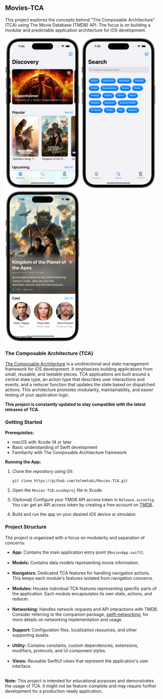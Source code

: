 ## Movies-TCA

This project explores the concepts behind "The Composable Architecture" (TCA) using The Movie Database (TMDB) API. The focus is on building a modular and predictable application architecture for iOS development.

<p>
  <img height="500" src="Movies-TCA/Support/Resources/Preview Content/Preview Assets.xcassets/screenshot_1.imageset/screenshot_1.png">
  <img height="500" src="Movies-TCA/Support/Resources/Preview Content/Preview Assets.xcassets/screenshot_2.imageset/screenshot_2.png">
  <img height="500" src="Movies-TCA/Support/Resources/Preview Content/Preview Assets.xcassets/screenshot_3.imageset/screenshot_3.png">
</p>

### The Composable Architecture (TCA)

[The Composable Architecture](https://github.com/pointfreeco/swift-composable-architecture) is a unidirectional and state management framework for iOS development. It emphasizes building applications from small, reusable, and testable pieces. TCA applications are built around a central state type, an action type that describes user interactions and events, and a reducer function that updates the state based on dispatched actions. This architecture promotes modularity, maintainability, and easier testing of your application logic.

**This project is constantly updated to stay compatible with the latest releases of TCA.** 

### Getting Started

**Prerequisites:**

* macOS with Xcode 14 or later
* Basic understanding of Swift development
* Familiarity with The Composable Architecture framework

**Running the App:**

1. Clone the repository using Git:
   
   ```bash
   git clone https://github.com/telemtobi/Movies-TCA.git
   ```

3. Open the `Movies-TCA.xcodeproj` file in Xcode.

4. (Optional) Configure your TMDB API access token in `Release.xcconfig`.<br/>
   You can get an API access token by creating a free account on [TMDB]([https://www.themoviedb.org/account/signup](https://developer.themoviedb.org/reference/intro/getting-started)).

5. Build and run the app on your desired iOS device or simulator.

### Project Structure

The project is organized with a focus on modularity and separation of concerns:

* **App:** Contains the main application entry point (`MoviesApp.swift`).<br/><br/>
* **Models:** Contains data models representing movie information.<br/><br/>
* **Navigators:** Dedicated TCA features for handling navigation actions. This keeps each module's features isolated from navigation concerns.<br/><br/>
* **Modules:** Houses individual TCA features representing specific parts of the application. Each module encapsulates its own state, actions, and reducer.<br/><br/>
* **Networking:** Handles network requests and API interactions with TMDB. Consider referring to the companion package, [swift-networking](https://github.com/TelemTobi/swift-networking), for more details on networking implementation and usage.<br/><br/>
* **Support:** Configuration files, localization resources, and other supporting assets.<br/><br/>
* **Utility:** Contains constants, custom dependencies, extensions, modifiers, protocols, and UI component styles.<br/><br/>
* **Views:** Reusable SwiftUI views that represent the application's user interface.<br/><br/>

**Note:** This project is intended for educational purposes and demonstrates the usage of TCA. It might not be feature-complete and may require further development for a production-ready application.
